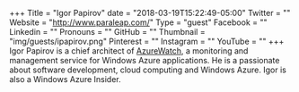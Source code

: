 +++
Title = "Igor Papirov"
date = "2018-03-19T15:22:49-05:00"
Twitter = ""
Website = "http://www.paraleap.com/"
Type = "guest"
Facebook = ""
Linkedin = ""
Pronouns = ""
GitHub = ""
Thumbnail = "img/guests/ipapirov.png"
Pinterest = ""
Instagram = ""
YouTube = ""
+++
Igor Papirov is a chief architect of [AzureWatch](http://www.paraleap.com/), a monitoring and management service for Windows Azure applications. He is a passionate about software development, cloud computing and Windows Azure. Igor is also a Windows Azure Insider.
